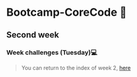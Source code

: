 # Bootcamp-CoreCode 🚀

## Second week
### Week challenges (Tuesday)💻

> You can return to the index of week 2, [here](indexWeek2.md)